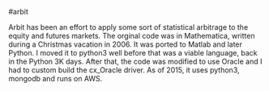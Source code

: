 #arbit

Arbit has been an effort to apply some sort of statistical arbitrage to the equity and futures markets.  The orginal code was in Mathematica, written during a Christmas vacation in 2006.  It was ported to Matlab and later Python.  I moved it to python3 well before that was a viable language, back in the Python 3K days.  After that, the code was modified to use Oracle and I had to custom build the cx_Oracle driver.  As of 2015, it uses python3, mongodb and runs on AWS.

